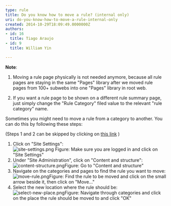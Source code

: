 ```yaml
---
type: rule
title: Do you know how to move a rule? (internal only)
uri: do-you-know-how-to-move-a-rule-internal-only
created: 2014-10-29T18:09:49.0000000Z
authors:
- id: 16
  title: Tiago Araujo
- id: 9
  title: William Yin

---
```


 
**Note**: 
1) Moving a rule page physically is not needed anymore, because all rule pages are staying in the same "Pages" library after we moved rule pages from 100+ subwebs into one "Pages" library in root web.

2) If you want a rule page to be shown on a different rule summary page, just simply change the "Rule Category" filed value to the relevant "rule category" name.

Sometimes you might need to move a rule from a category to another. You can do this by following these steps:

(Steps 1 and 2 can be skipped by clicking on [this link](/_layouts/15/sitemanager.aspx?Source=%7bWebUrl%7d_layouts/15/settings.aspx) )

1. ​Click on "Site Settings": <br>      ![site-settings.png](/Communication/Rules-to-Better-Adding-Rules/PublishingImages/Pages/how-to-move-a-rule/site-settings.png)​ Figure: Make sure you are logged in and click on "Site Settings"
2. Under "Site Administration", click on "Content and structure": <br>      ![content-structure.png](/Communication/Rules-to-Better-Adding-Rules/PublishingImages/Pages/how-to-move-a-rule/content-structure.png)Figure: Go to "Content and structure"
3. Navigate on the categories and pages to find the rule you want to move: <br>      ![move-rule.png](/Communication/Rules-to-Better-Adding-Rules/PublishingImages/Pages/how-to-move-a-rule/move-rule.png)Figure: Find the rule to be moved and click on the small arrow beside it, then click on "Move..."
4. Select the new location where the rule should be: <br>      ![select-new-place.png](/Communication/Rules-to-Better-Adding-Rules/PublishingImages/Pages/how-to-move-a-rule/select-new-place.png)Figure: Navigate through categories and click on the place the rule should be moved to​ and click "OK"

​  
